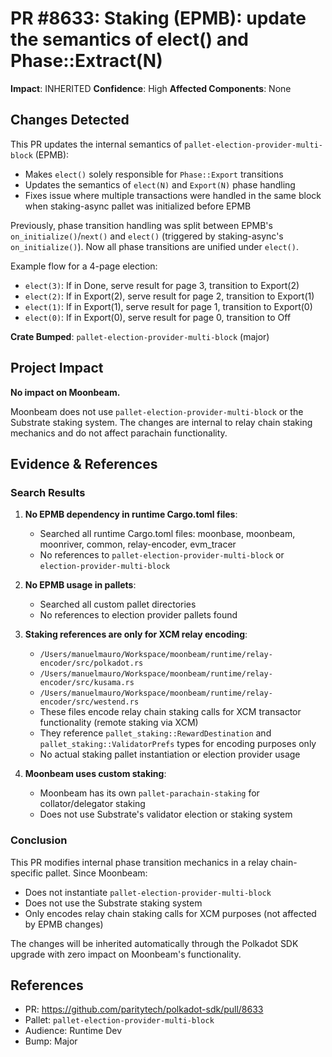 # PR #8633: Staking (EPMB): update the semantics of elect() and Phase::Extract(N)

**Impact**: INHERITED
**Confidence**: High
**Affected Components**: None

## Changes Detected

This PR updates the internal semantics of `pallet-election-provider-multi-block` (EPMB):

- Makes `elect()` solely responsible for `Phase::Export` transitions
- Updates the semantics of `elect(N)` and `Export(N)` phase handling
- Fixes issue where multiple transactions were handled in the same block when staking-async pallet was initialized before EPMB

Previously, phase transition handling was split between EPMB's `on_initialize()`/`next()` and `elect()` (triggered by staking-async's `on_initialize()`). Now all phase transitions are unified under `elect()`.

Example flow for a 4-page election:
- `elect(3)`: If in Done, serve result for page 3, transition to Export(2)
- `elect(2)`: If in Export(2), serve result for page 2, transition to Export(1)
- `elect(1)`: If in Export(1), serve result for page 1, transition to Export(0)
- `elect(0)`: If in Export(0), serve result for page 0, transition to Off

**Crate Bumped**: `pallet-election-provider-multi-block` (major)

## Project Impact

**No impact on Moonbeam.**

Moonbeam does not use `pallet-election-provider-multi-block` or the Substrate staking system. The changes are internal to relay chain staking mechanics and do not affect parachain functionality.

## Evidence & References

### Search Results

1. **No EPMB dependency in runtime Cargo.toml files**:
   - Searched all runtime Cargo.toml files: moonbase, moonbeam, moonriver, common, relay-encoder, evm_tracer
   - No references to `pallet-election-provider-multi-block` or `election-provider-multi-block`

2. **No EPMB usage in pallets**:
   - Searched all custom pallet directories
   - No references to election provider pallets found

3. **Staking references are only for XCM relay encoding**:
   - `/Users/manuelmauro/Workspace/moonbeam/runtime/relay-encoder/src/polkadot.rs`
   - `/Users/manuelmauro/Workspace/moonbeam/runtime/relay-encoder/src/kusama.rs`
   - `/Users/manuelmauro/Workspace/moonbeam/runtime/relay-encoder/src/westend.rs`
   - These files encode relay chain staking calls for XCM transactor functionality (remote staking via XCM)
   - They reference `pallet_staking::RewardDestination` and `pallet_staking::ValidatorPrefs` types for encoding purposes only
   - No actual staking pallet instantiation or election provider usage

4. **Moonbeam uses custom staking**:
   - Moonbeam has its own `pallet-parachain-staking` for collator/delegator staking
   - Does not use Substrate's validator election or staking system

### Conclusion

This PR modifies internal phase transition mechanics in a relay chain-specific pallet. Since Moonbeam:
- Does not instantiate `pallet-election-provider-multi-block`
- Does not use the Substrate staking system
- Only encodes relay chain staking calls for XCM purposes (not affected by EPMB changes)

The changes will be inherited automatically through the Polkadot SDK upgrade with zero impact on Moonbeam's functionality.

## References

- PR: https://github.com/paritytech/polkadot-sdk/pull/8633
- Pallet: `pallet-election-provider-multi-block`
- Audience: Runtime Dev
- Bump: Major

